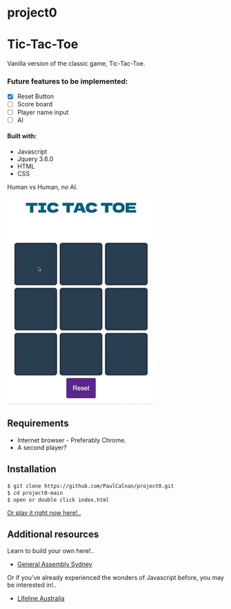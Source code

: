 # project0
# Tic-Tac-Toe

Vanilla version of the classic game, Tic-Tac-Toe.

### Future features to be implemented:

- [x] Reset Button
- [ ] Score board
- [ ] Player name input
- [ ] AI

#### Built with:

 - Javascript 
 - Jquery 3.6.0 
 - HTML
 - CSS
 
Human vs Human, no AI.

![game demo](/PaulsTicTacToe.gif)


## Requirements

- Internet browser - Preferably Chrome.
- A second player?

## Installation

```
$ git clone https://github.com/PaulCalnan/project0.git
$ cd project0-main
$ open or double click index.html
```

[Or play it right now here!.. ](https://paulcalnan.github.io/project0/)


## Additional resources

Learn to build your own here!..

- [General Assembly Sydney](https://tinyurl.com/5xm6mun5)

Or if you've already experienced the wonders of Javascript before, you may be interested in!..

- [Lifeline Australia](https://www.lifeline.org.au/)
